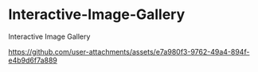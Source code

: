 # Interactive-Image-Gallery
Interactive Image Gallery


https://github.com/user-attachments/assets/e7a980f3-9762-49a4-894f-e4b9d6f7a889

